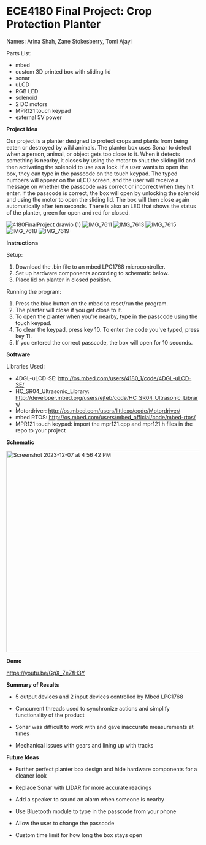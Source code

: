 # ECE4180 Final Project: Crop Protection Planter

Names: Arina Shah, Zane Stokesberry, Tomi Ajayi

Parts List:
- mbed
- custom 3D printed box with sliding lid
- sonar
- uLCD
- RGB LED
- solenoid
- 2 DC motors
- MPR121 touch keypad
- external 5V power

**Project Idea**

Our project is a planter designed to protect crops and plants from being eaten or destroyed by wild animals. The planter box uses Sonar to detect when a person, animal, or object gets too close to it. When it detects something is nearby, it closes by using the motor to shut the sliding lid and then activating the solenoid to use as a lock. If a user wants to open the box, they can type in the passcode on the touch keypad. The typed numbers will appear on the uLCD screen, and the user will receive a message on whether the passcode was correct or incorrect when they hit enter. If the passcode is correct, the box will open by unlocking the solenoid and using the motor to open the sliding lid. The box will then close again automatically after ten seconds. There is also an LED that shows the status of the planter, green for open and red for closed.

![4180FinalProject drawio (1)](https://github.com/arinashah30/ECE4180_Final_Project/assets/101674938/4457f872-9a46-4f8a-b496-00fa9ad4b117)
![IMG_7611](https://github.com/arinashah30/ECE4180_Final_Project/assets/101674938/0d07a770-15a0-48f0-bb6c-28af0a078d63)
![IMG_7613](https://github.com/arinashah30/ECE4180_Final_Project/assets/101674938/0f29ae3b-5d51-45d8-a0cf-73675615ddab)
![IMG_7615](https://github.com/arinashah30/ECE4180_Final_Project/assets/101674938/d228f55f-193e-4c3c-a4c3-3353f31ea48d)
![IMG_7618](https://github.com/arinashah30/ECE4180_Final_Project/assets/101674938/db75d898-8ce6-47a8-b4d9-fae05cfbf435)
![IMG_7619](https://github.com/arinashah30/ECE4180_Final_Project/assets/101674938/71b3250e-6476-40b4-9050-4fda3f6f8c27)



**Instructions**

Setup:
1. Download the .bin file to an mbed LPC1768 microcontroller.
2. Set up hardware components according to schematic below.
3. Place lid on planter in closed position.

Running the program:
1. Press the blue button on the mbed to reset/run the program.
2. The planter will close if you get close to it.
3. To open the planter when you're nearby, type in the passcode using the touch keypad.
4. To clear the keypad, press key 10. To enter the code you've typed, press key 11.
5. If you entered the correct passcode, the box will open for 10 seconds.

**Software**

Libraries Used:
- 4DGL-uLCD-SE: http://os.mbed.com/users/4180_1/code/4DGL-uLCD-SE/
- HC_SR04_Ultrasonic_Library: http://developer.mbed.org/users/ejteb/code/HC_SR04_Ultrasonic_Library/
- Motordriver: http://os.mbed.com/users/littlexc/code/Motordriver/
- mbed RTOS: http://os.mbed.com/users/mbed_official/code/mbed-rtos/
- MPR121 touch keypad: import the mpr121.cpp and mpr121.h files in the repo to your project


**Schematic**

<img width="526" alt="Screenshot 2023-12-07 at 4 56 42 PM" src="https://github.com/arinashah30/ECE4180_Final_Project/assets/101674938/d64cb50c-0daa-49c2-9d86-c3782d6b328c">


**Demo**

https://youtu.be/GgX_ZeZfH3Y


**Summary of Results**
- 5 output devices and 2 input devices controlled by Mbed LPC1768​

- Concurrent threads used to synchronize actions and simplify functionality of the product​

- Sonar was difficult to work with and gave inaccurate measurements at times​

- Mechanical issues with gears and lining up with tracks

**Future Ideas**

- Further perfect planter box design and hide hardware components for a cleaner look​

- Replace Sonar with LIDAR for more accurate readings​

- Add a speaker to sound an alarm when someone is nearby​

- Use Bluetooth module to type in the passcode from your phone​

- Allow the user to change the passcode​

- Custom time limit for how long the box stays open
